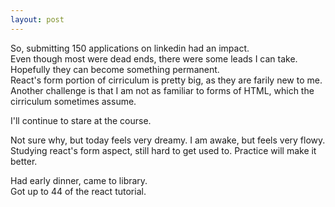 ```yaml
---
layout: post
---
```

  

So, submitting 150 applications on linkedin had an impact.  
Even though most were dead ends, there were some leads I can take.  
Hopefully they can become something permanent.  
React's form portion of cirriculum is pretty big, as they are farily new to me.  
Another challenge is that I am not as familiar to forms of HTML, which the cirriculum sometimes assume.  
  
I'll continue to stare at the course.  
  

Not sure why, but today feels very dreamy. I am awake, but feels very flowy.  
Studying react's form aspect, still hard to get used to. Practice will make it better.  
  

Had early dinner, came to library.  
Got up to 44 of the react tutorial.
